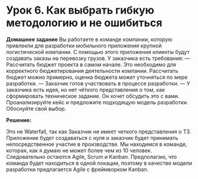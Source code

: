 # Урок 6. Как выбрать гибкую методологию и не ошибиться

**Домашнее задание**
Вы работаете в команде компании, которую привлекли для разработки мобильного приложения крупной логистической компании. С помощью этого приложения клиенты будут создавать заказы на перевозку грузов.
У заказчика есть требования:
— Рассчитать бюджет проекта в самом начале. Это необходимо для корректного бюджетирования деятельности компании. Рассчитать бюджет можно примерно, оценка бюджета может уточняться по мере разработки.
— Заказчик готов участвовать в процессе разработки.
— У заказчика есть идея, но нет чёткого представления о том, как сформировать техническое задание. Он хочет обсудить это с вами.
Проанализируйте кейс и предложите подходящую модель разработки. Обоснуйте свой выбор.

**Решение:**

Это не Waterfall, так как Заказчик не имеет четкого представления о ТЗ. Приложение будет создаваться с нуля и заказчик будет принимать непосредственное участие в производстве. Мы находимся в команде, которая, как я думаю не может более чем из 10 человек. Следовательно остаются Agile, Scrum и Kanban. Предполагаю, что команда будет находиться в одной локации, поэтому в качестве модели разработки предлагается Agile с фреймворком Kanban.
